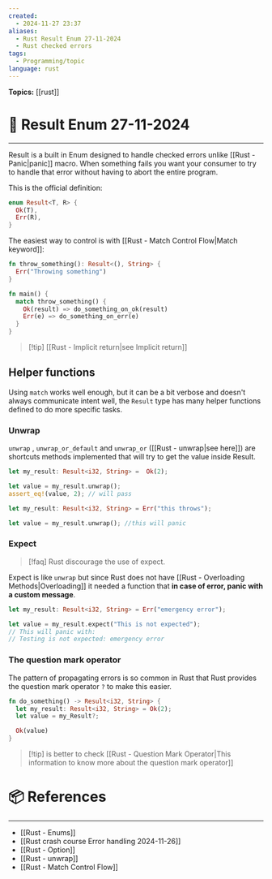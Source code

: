 ```yaml
---
created:
  - 2024-11-27 23:37
aliases:
  - Rust Result Enum 27-11-2024
  - Rust checked errors
tags:
  - Programming/topic
language: rust
---
```


**Topics:** [[rust]]

# 📃 Result Enum 27-11-2024

---
Result is a built in Enum designed to handle checked errors unlike [[Rust - Panic|panic]] macro. When something fails you want your consumer to try to handle that error without having to abort the entire program.

This is the official definition:
```rust
enum Result<T, R> {
  Ok(T),
  Err(R),
}
```

The easiest way to control is with [[Rust - Match Control Flow|Match keyword]]:
```rust
fn throw_something(): Result<(), String> {
  Err("Throwing something")
}

fn main() {
  match throw_something() {
    Ok(result) => do_something_on_ok(result)
    Err(e) => do_something_on_err(e)
  }
}
```
> [!tip] [[Rust - Implicit return|see Implicit return]]

## Helper functions
Using `match` works well enough, but it can be a bit verbose and doesn't always communicate intent well, the `Result` type has many helper functions defined to do more specific tasks.

### Unwrap
`unwrap` , `unwrap_or_default` and  `unwrap_or` ([[Rust - unwrap|see here]]) are shortcuts methods implemented that will try to get the value inside Result.

```rust
let my_result: Result<i32, String> =  Ok(2);

let value = my_result.unwrap();
assert_eq!(value, 2); // will pass
```

```rust
let my_result: Result<i32, String> = Err("this throws");

let value = my_result.unwrap(); //this will panic
```

### Expect
> [!faq] Rust discourage the use of expect.

Expect is like `unwrap` but since Rust does not have [[Rust - Overloading Methods|Overloading]] it needed a function that **in case of error, panic with a custom message**.

```rust
let my_result: Result<i32, String> = Err("emergency error");

let value = my_result.expect("This is not expected");
// This will panic with:
// Testing is not expected: emergency error
```

### The question mark operator
The pattern of propagating errors is so common in Rust that Rust provides the question mark operator `?` to make this easier.

```rust
fn do_something() -> Result<i32, String> {
  let my_result: Result<i32, String> = Ok(2);
  let value = my_Result?;

  Ok(value)
}
```

> [!tip] is better to check [[Rust - Question Mark Operator|This information to know more about the question mark operator]]

# 📦 References

---
- [[Rust - Enums]]
- [[Rust crash course Error handling 2024-11-26]]
- [[Rust - Option]]
- [[Rust - unwrap]]
- [[Rust - Match Control Flow]]

